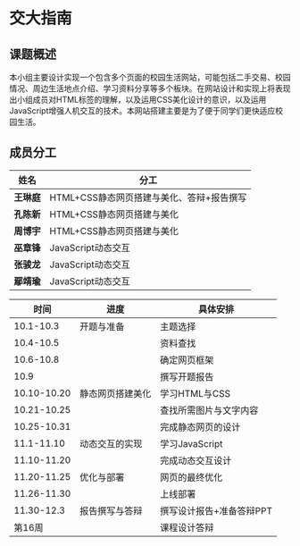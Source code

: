 # 交大指南

## 课题概述

本小组主要设计实现一个包含多个页面的校园生活网站，可能包括二手交易、校园情况、周边生活地点介绍、学习资料分享等多个板块。在网站设计和实现上将表现出小组成员对HTML标签的理解，以及运用CSS美化设计的意识，以及运用JavaScript增强人机交互的技术。本网站搭建主要是为了便于同学们更快适应校园生活。

## 成员分工
|  姓名   | 分工  |
|  ----  | ----  |
| __王琳庭__	|HTML+CSS静态网页搭建与美化、答辩+报告撰写|
| __孔陈新__	|HTML+CSS静态网页搭建与美化|
| __周博宇__	|HTML+CSS静态网页搭建与美化|
| __巫章锋__	|JavaScript动态交互|
| __张骏龙__	|JavaScript动态交互|
| __鄢靖瑜__	|JavaScript动态交互|


|时间|进度|具体安排|
|  ----  | ----  | ----  |
|10.1-10.3|开题与准备|主题选择|
|10.4-10.5||资料查找|
|10.6-10.8||确定网页框架|
|10.9||撰写开题报告|
|10.10-10.20|静态网页搭建美化|学习HTML与CSS|
|10.21-10.25||查找所需图片与文字内容|
|10.25-10.31||完成静态网页的设计|
|11.1-11.10|动态交互的实现|学习JavaScript|
|11.10-11.20||完成动态交互设计|
|11.20-11.25|优化与部署|网页的最终优化|
|11.26-11.30||上线部署|
|11.30-12.3|报告撰写与答辩|撰写设计报告+准备答辩PPT|
|第16周||课程设计答辩|
